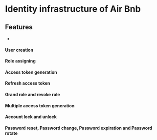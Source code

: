# Identity infrastructure of Air Bnb

## Features

- []()

#### User creation

#### Role assigning

#### Access token generation

#### Refresh access token

#### Grand role and revoke role

#### Multiple access token generation

#### Account lock and unlock

#### Password reset, Password change, Password expiration and Password rotate